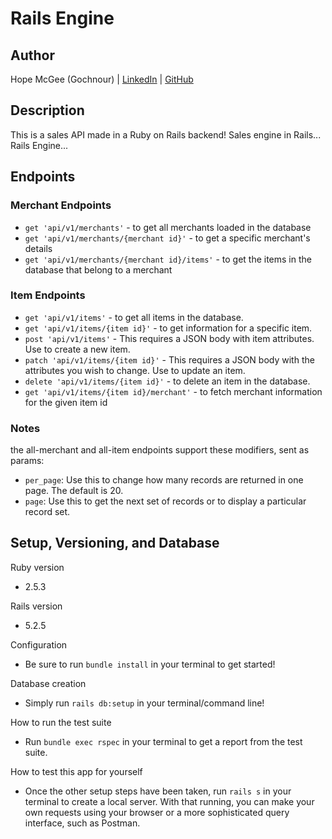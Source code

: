 # Rails Engine
## Author
Hope McGee (Gochnour) | [LinkedIn](https://www.linkedin.com/in/hope-mcgee/) | [GitHub](github.com/hopesgit)

## Description
This is a sales API made in a Ruby on Rails backend! Sales engine in Rails... Rails Engine...

## Endpoints

### Merchant Endpoints
- `get 'api/v1/merchants'` - to get all merchants loaded in the database
- `get 'api/v1/merchants/{merchant id}'` - to get a specific merchant's details
- `get 'api/v1/merchants/{merchant id}/items'` - to get the items in the database that belong to a merchant

### Item Endpoints
- `get 'api/v1/items'` - to get all items in the database.
- `get 'api/v1/items/{item id}'` - to get information for a specific item.
- `post 'api/v1/items'` - This requires a JSON body with item attributes. Use to create a new item.
- `patch 'api/v1/items/{item id}'` - This requires a JSON body with the attributes you wish to change. Use to update an item.
- `delete 'api/v1/items/{item id}'` - to delete an item in the database.
- `get 'api/v1/items/{item id}/merchant'` - to fetch merchant information for the given item id

### Notes
the all-merchant and all-item endpoints support these modifiers, sent as params:
- `per_page`: Use this to change how many records are returned in one page. The default is 20.
- `page`: Use this to get the next set of records or to display a particular record set.

## Setup, Versioning, and Database
Ruby version
* 2.5.3

Rails version
* 5.2.5

Configuration

* Be sure to run `bundle install` in your terminal to get started!

Database creation

* Simply run `rails db:setup` in your terminal/command line!

How to run the test suite

* Run `bundle exec rspec` in your terminal to get a report from the test suite.

How to test this app for yourself

* Once the other setup steps have been taken, run `rails s` in your terminal to create a local server. With that running, you can make your own requests using your browser or a more sophisticated query interface, such as Postman.
